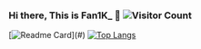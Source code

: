 ### Hi there, This is Fan1K_ 👋 ![Visitor Count](https://profile-counter.glitch.me/Fan1K413/count.svg)

<!--
**Fan1K_/Fan1K413** is a ✨ _special_ ✨ repository because its `README.md` (this file) appears on your GitHub profile.

Here are some ideas to get you started:

- 🔭 I’m currently working on ...
- 🌱 I’m currently learning ...
- 👯 I’m looking to collaborate on ...
- 🤔 I’m looking for help with ...
- 💬 Ask me about ...
- 📫 How to reach me: ...
- 😄 Pronouns: ...
- ⚡ Fun fact: ...
-->

[![Readme Card]([https://github-readme-stats.vercel.app/api?username=Fan1K413&show_icons=true&theme=transparent&locale=cn](https://github-readme-stats.vercel.app/api?username=Fan1K413&show=reviews,discussions_started,discussions_answered,prs_merged&locale=cn&rank_icon=github)https://github-readme-stats.vercel.app/api?username=Fan1K413&show=reviews,discussions_started,discussions_answered,prs_merged&locale=cn&rank_icon=github)](#)
[![Top Langs](https://github-readme-stats.vercel.app/api/top-langs/?username=anuraghazra&layout=donut&locale=cn)](#)
